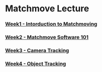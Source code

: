 # Matchmove Lecture

### [Week1 - Intorduction to Matchmoving](doc/week1.md)

### [Week2 - Matchmove Software 101](doc/week2.md)

### [Week3 - Camera Tracking](doc/week3.md)

### [Week4 - Object Tracking](doc/week4.md)
